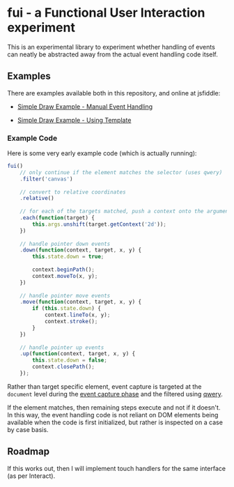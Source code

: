 # fui - a Functional User Interaction experiment

This is an experimental library to experiment whether handling of events can neatly be abstracted away from the actual event handling code itself.

## Examples

There are examples available both in this repository, and online at jsfiddle:

- [Simple Draw Example - Manual Event Handling](http://jsfiddle.net/DamonOehlman/QuydV/)

- [Simple Draw Example - Using Template](http://jsfiddle.net/DamonOehlman/v5ydb/)

### Example Code

Here is some very early example code (which is actually running):

```js
fui()
    // only continue if the element matches the selector (uses qwery)
    .filter('canvas')
    
    // convert to relative coordinates
    .relative()
    
    // for each of the targets matched, push a context onto the argument list
    .each(function(target) {
        this.args.unshift(target.getContext('2d'));
    })
    
    // handle pointer down events
    .down(function(context, target, x, y) {
        this.state.down = true;
        
        context.beginPath();
        context.moveTo(x, y);
    })
    
    // handle pointer move events
    .move(function(context, target, x, y) {
        if (this.state.down) {
            context.lineTo(x, y);
            context.stroke();
        }
    })
    
    // handle pointer up events
    .up(function(context, target, x, y) {
        this.state.down = false;
        context.closePath();
    });
```

Rather than target specific element, event capture is targeted at the `document` level during the [event capture phase](http://www.w3.org/TR/2000/REC-DOM-Level-2-Events-20001113/events.html#Events-flow-capture) and the filtered using [qwery](https://github.com/ded/qwery).

If the element matches, then remaining steps execute and not if it doesn't.  In this way, the event handling code is not reliant on DOM elements being available when the code is first initialized, but rather is inspected on a case by case basis.

## Roadmap

If this works out, then I will implement touch handlers for the same interface (as per Interact).